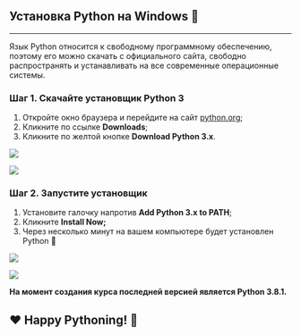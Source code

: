 ## Установка Python на Windows 🐍
------------------------------

Язык Python относится к свободному программному обеспечению, поэтому его можно скачать с официального сайта, свободно распространять и устанавливать на все современные операционные системы.

### Шаг 1. Скачайте установщик Python 3

1.  Откройте окно браузера и перейдите на сайт [python.org](https://www.python.org/);
2.  Кликните по ссылке **Downloads**;
3.  Кликните по желтой кнопке **Download Python 3.x**.

![](https://ucarecdn.com/2dfee001-28bd-4240-946e-507b11e8240f/)

![](https://ucarecdn.com/05aa5307-fa04-4dd2-b27d-4e5afb8f15b6/)

### Шаг 2. Запустите установщик

1.  Установите галочку напротив **Add Python 3.x to PATH**;
2.  Кликните **Install Now;**
3.  Через несколько минут на вашем компьютере будет установлен Python 🐍

![](https://ucarecdn.com/e8262be3-ff65-4cc7-92cc-8df582fa5958/)

![](https://ucarecdn.com/d0abe74c-f60b-4c00-95c0-c7f9dd8bf597/)

**На момент создания курса последней версией является Python 3.8.1.**

❤️ Happy Pythoning! 🐍
----------------------